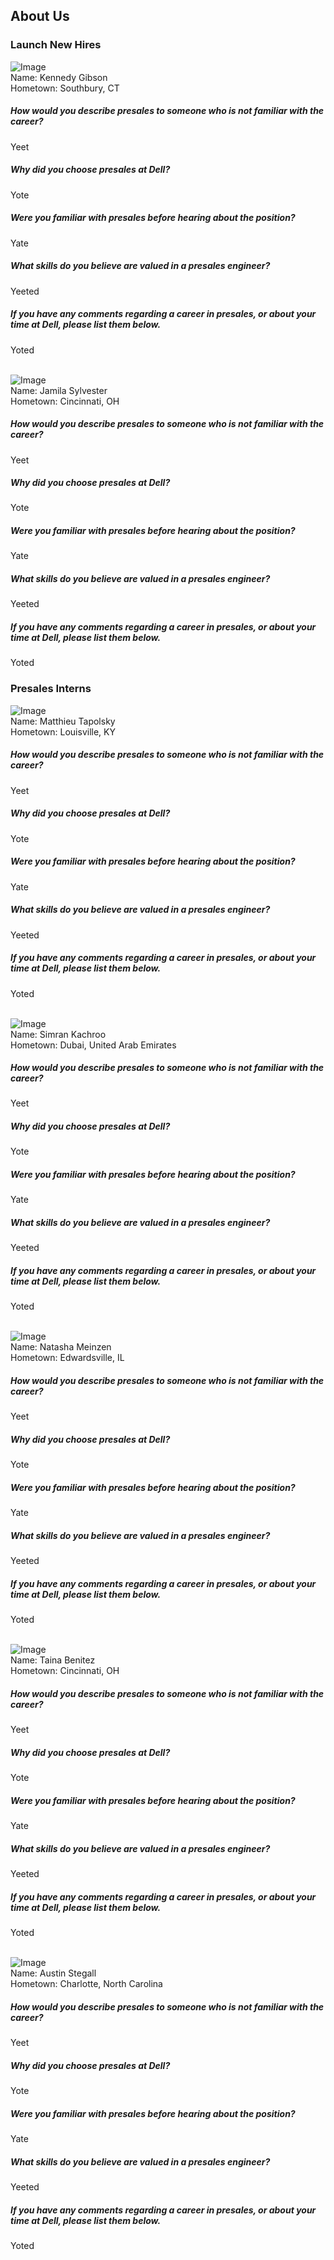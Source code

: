 ## About Us
### Launch New Hires
  ![Image](/photos/kennedy_gibson.jpg) <br/>
  Name: Kennedy Gibson <br/>
  Hometown: Southbury, CT<br/>
  
  #####  How would you describe presales to someone who is not familiar with the career?
  Yeet
  #####  Why did you choose presales at Dell?
  Yote
  #####  Were you familiar with presales before hearing about the position?
  Yate
  #####  What skills do you believe are valued in a presales engineer?
  Yeeted
  #####  If you have any comments regarding a career in presales, or about your time at Dell, please list them below.
  Yoted
  <br/><br/>
  
  ![Image](/photos/jamila_sylvester.jpg) <br/>
  Name: Jamila Sylvester <br/>
  Hometown: Cincinnati, OH<br/>
  #####  How would you describe presales to someone who is not familiar with the career?
  Yeet
  #####  Why did you choose presales at Dell?
  Yote
  #####  Were you familiar with presales before hearing about the position?
  Yate
  #####  What skills do you believe are valued in a presales engineer?
  Yeeted
  #####  If you have any comments regarding a career in presales, or about your time at Dell, please list them below.
  Yoted
  <br/>
  
  
### Presales Interns
  ![Image](/photos/testing.jpg) <br/>
  Name: Matthieu Tapolsky<br/>
  Hometown: Louisville, KY<br/>
  #####  How would you describe presales to someone who is not familiar with the career?
  Yeet
  #####  Why did you choose presales at Dell?
  Yote
  #####  Were you familiar with presales before hearing about the position?
  Yate
  #####  What skills do you believe are valued in a presales engineer?
  Yeeted
  #####  If you have any comments regarding a career in presales, or about your time at Dell, please list them below.
  Yoted
  <br/><br/>
  
  ![Image](/photos/simran_kachroo.jpeg) <br/>
  Name: Simran Kachroo<br/>
  Hometown: Dubai, United Arab Emirates<br/>
  #####  How would you describe presales to someone who is not familiar with the career?
  Yeet
  #####  Why did you choose presales at Dell?
  Yote
  #####  Were you familiar with presales before hearing about the position?
  Yate
  #####  What skills do you believe are valued in a presales engineer?
  Yeeted
  #####  If you have any comments regarding a career in presales, or about your time at Dell, please list them below.
  Yoted
  <br/><br/>
  
  ![Image](/photos/natasha_meinzen.JPG) <br/>
  Name: Natasha Meinzen<br/>
  Hometown: Edwardsville, IL<br/>
  #####  How would you describe presales to someone who is not familiar with the career?
  Yeet
  ##### Why did you choose presales at Dell?
  Yote
  #####  Were you familiar with presales before hearing about the position?
  Yate
  #####  What skills do you believe are valued in a presales engineer?
  Yeeted
  #####  If you have any comments regarding a career in presales, or about your time at Dell, please list them below.
  Yoted
  <br/><br/>
  
  ![Image](/photos/taina_benitez.png) <br/>
  Name: Taina Benitez<br/>
  Hometown: Cincinnati, OH<br/>
  #####  How would you describe presales to someone who is not familiar with the career?
  Yeet
  #####  Why did you choose presales at Dell?
  Yote
  #####  Were you familiar with presales before hearing about the position?
  Yate
  #####  What skills do you believe are valued in a presales engineer?
  Yeeted
  #####  If you have any comments regarding a career in presales, or about your time at Dell, please list them below.
  Yoted
  <br/><br/>
  
  ![Image](/photos/austin_stegall.jpeg) <br/>
  Name: Austin Stegall <br/>
  Hometown: Charlotte, North Carolina<br/>
#####  How would you describe presales to someone who is not familiar with the career?
  Yeet
#####  Why did you choose presales at Dell?
  Yote
#####  Were you familiar with presales before hearing about the position?
  Yate
##### What skills do you believe are valued in a presales engineer?
  Yeeted
##### If you have any comments regarding a career in presales, or about your time at Dell, please list them below.
  Yoted
  
